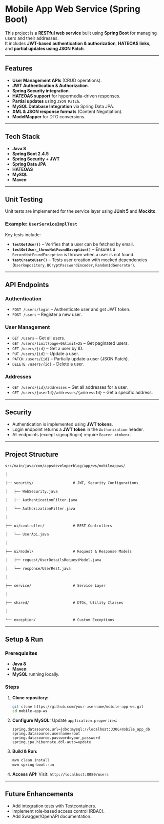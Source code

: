 # Mobile App Web Service (Spring Boot)

This project is a **RESTful web service** built using **Spring Boot** for managing users and their addresses.  
It includes **JWT-based authentication & authorization**, **HATEOAS links**, and **partial updates using JSON Patch**.

---

## **Features**
- **User Management APIs** (CRUD operations).
- **JWT Authentication & Authorization**.
- **Spring Security integration**.
- **HATEOAS support** for hypermedia-driven responses.
- **Partial updates** using `JSON Patch`.
- **MySQL Database Integration** via Spring Data JPA.
- **XML & JSON response formats** (Content Negotiation).
- **ModelMapper** for DTO conversions.

---

## **Tech Stack**
- **Java 8**
- **Spring Boot 2.4.5**
- **Spring Security + JWT**
- **Spring Data JPA**
- **HATEOAS**
- **MySQL**
- **Maven**

---

## **Unit Testing**
Unit tests are implemented for the service layer using **JUnit 5** and **Mockito**.

### Example: `UserServiceImplTest`
Key tests include:
- **`testGetUser()`** – Verifies that a user can be fetched by email.
- **`testGetUser_throwNotFoundException()`** – Ensures a `RecordNotFoundException` is thrown when a user is not found.
- **`testCreateUser()`** – Tests user creation with mocked dependencies (`UserRepository`, `BCryptPasswordEncoder`, `RandomIdGenerator`).

---

## **API Endpoints**

### **Authentication**
- `POST /users/login` – Authenticate user and get JWT token.
- `POST /users` – Register a new user.

### **User Management**
- `GET /users` – Get all users.
- `GET /users/limit?page=0&limit=25` – Get paginated users.
- `GET /users/{id}` – Get a user by ID.
- `PUT /users/{id}` – Update a user.
- `PATCH /users/{id}` – Partially update a user (JSON Patch).
- `DELETE /users/{id}` – Delete a user.

### **Addresses**
- `GET /users/{id}/addresses` – Get all addresses for a user.
- `GET /users/{userId}/addresses/{addressId}` – Get a specific address.

---

## **Security**
- Authentication is implemented using **JWT tokens**.
- Login endpoint returns a **JWT token** in the `Authorization` header.
- All endpoints (except signup/login) require `Bearer <token>`.

---

## **Project Structure**
```
src/main/java/com/appsdeveloperblog/app/ws/mobileappws/

│

├── security/                  # JWT, Security Configurations

│   ├── WebSecurity.java

│   ├── AuthenticationFilter.java

│   └── AuthorizationFilter.java

│

├── ui/controller/             # REST Controllers

│   └── UserApi.java

│

├── ui/model/                  # Request & Response Models

│   ├── request/UserDetailsRequestModel.java

│   └── response/UserRest.java

│

├── service/                   # Service Layer

│

├── shared/                    # DTOs, Utility Classes

│

└── exception/                 # Custom Exceptions
```

---

## **Setup & Run**

### **Prerequisites**
- **Java 8**
- **Maven**
- **MySQL** running locally.

### **Steps**
1. **Clone repository:**
   ```bash
   git clone https://github.com/your-username/mobile-app-ws.git
   cd mobile-app-ws
   ```

2. **Configure MySQL:**
   Update `application.properties`:

   ```properties
   spring.datasource.url=jdbc:mysql://localhost:3306/mobile_app_db
   spring.datasource.username=root
   spring.datasource.password=your_password
   spring.jpa.hibernate.ddl-auto=update
   ```

3. **Build & Run:**

   ```bash
   mvn clean install
   mvn spring-boot:run
   ```

4. **Access API:**
   Visit: `http://localhost:8080/users`

---

## **Future Enhancements**

* Add integration tests with Testcontainers.
* Implement role-based access control (RBAC).
* Add Swagger/OpenAPI documentation.
